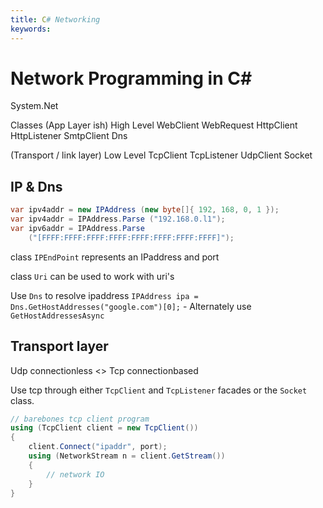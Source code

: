 ```yaml
---
title: C# Networking
keywords:
---
```


# Network Programming in C#

System.Net

Classes 
(App Layer ish) High Level
    WebClient
    WebRequest
    HttpClient
    HttpListener
    SmtpClient
    Dns

(Transport / link layer) Low Level
    TcpClient
    TcpListener
    UdpClient
    Socket

## IP & Dns

```cs
var ipv4addr = new IPAddress (new byte[]{ 192, 168, 0, 1 });
var ipv4addr = IPAddress.Parse ("192.168.0.l1");
var ipv6addr = IPAddress.Parse
    ("[FFFF:FFFF:FFFF:FFFF:FFFF:FFFF:FFFF:FFFF]");
```

class `IPEndPoint` represents an IPaddress and port

class `Uri` can be used to work with uri's

Use `Dns` to resolve ipaddress `IPAddress ipa = Dns.GetHostAddresses("google.com")[0];` - Alternately use `GetHostAddressesAsync`

## Transport layer

Udp connectionless <> Tcp connectionbased

Use tcp through either `TcpClient` and `TcpListener` facades or the `Socket` class.

```cs
// barebones tcp client program
using (TcpClient client = new TcpClient())
{
    client.Connect("ipaddr", port);
    using (NetworkStream n = client.GetStream())
    {
        // network IO
    }
}
```


